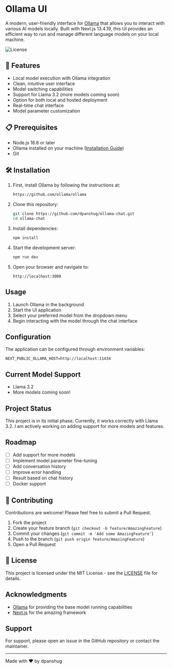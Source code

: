 # Ollama UI

A modern, user-friendly interface for [Ollama](https://github.com/ollama/ollama) that allows you to interact with various AI models locally. Built with Next.js 13.4.19, this UI provides an efficient way to run and manage different language models on your local machine.

<!-- ![Version](https://img.shields.io/badge/version-0.1.0-blue.svg) -->

![License](https://img.shields.io/badge/license-MIT-green.svg)

## 🚀 Features

- Local model execution with Ollama integration
- Clean, intuitive user interface
- Model switching capabilities
- Support for Llama 3.2 (more models coming soon)
- Option for both local and hosted deployment
- Real-time chat interface
- Model parameter customization

## 📋 Prerequisites

- Node.js 16.8 or later
- Ollama installed on your machine ([Installation Guide](https://github.com/ollama/ollama))
- Git

## 🛠️ Installation

1. First, install Ollama by following the instructions at:

   ```bash
   https://github.com/ollama/ollama
   ```

2. Clone this repository:

   ```bash
   git clone https://github.com/dpanshug/ollama-chat.git
   cd ollama-chat
   ```

3. Install dependencies:

   ```bash
   npm install
   ```

4. Start the development server:

   ```bash
   npm run dev
   ```

5. Open your browser and navigate to:
   ```
   http://localhost:3000
   ```

## Usage

1. Launch Ollama in the background
2. Start the UI application
3. Select your preferred model from the dropdown menu
4. Begin interacting with the model through the chat interface

## Configuration

The application can be configured through environment variables:

```env
NEXT_PUBLIC_OLLAMA_HOST=http://localhost:11434
```

## Current Model Support

- Llama 3.2
- More models coming soon!

## Project Status

This project is in its initial phase. Currently, it works correctly with Llama 3.2. I am actively working on adding support for more models and features.

## Roadmap

- [ ] Add support for more models
- [ ] Implement model parameter fine-tuning
- [ ] Add conversation history
- [ ] Improve error handling
- [ ] Result based on chat history
- [ ] Docker support

## 🤝 Contributing

Contributions are welcome! Please feel free to submit a Pull Request.

1. Fork the project
2. Create your feature branch (`git checkout -b feature/AmazingFeature`)
3. Commit your changes (`git commit -m 'Add some AmazingFeature'`)
4. Push to the branch (`git push origin feature/AmazingFeature`)
5. Open a Pull Request

## 📝 License

This project is licensed under the MIT License - see the [LICENSE](LICENSE) file for details.

## Acknowledgments

- [Ollama](https://github.com/ollama/ollama) for providing the base model running capabilities
- [Next.js](https://nextjs.org/) for the amazing framework

## Support

For support, please open an issue in the GitHub repository or contact the maintainer.

---

Made with ❤️ by dpanshug

